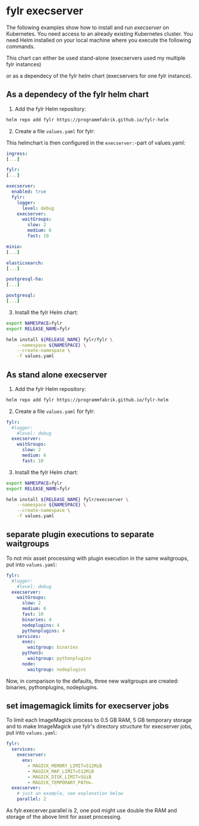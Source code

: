 # fylr execserver

The following examples show how to install and run *execserver* on Kubernetes. You need access to an already existing Kubernetes cluster. You need Helm installed on your local machine where you execute the following commands.

This chart can either be used stand-alone (execservers used my multiple fylr instances)

or as a dependecy of the fylr helm chart (execservers for one fylr instance).

## As a dependecy of the fylr helm chart


1. Add the fylr Helm repository:

```bash
helm repo add fylr https://programmfabrik.github.io/fylr-helm
```

2. Create a file `values.yaml` for fylr:

This helmchart is then configured in the `execserver:`-part of values.yaml:


```yaml
ingress:
[...]

fylr:
[...]

execserver:
  enabled: true
  fylr:
    logger:
      level: debug
    execserver:
      waitGroups:
        slow: 2
        medium: 6
        fast: 10

minio:
[...]

elasticsearch:
[...]

postgresql-ha:
[...]

postgresql:
[...]
```

3. Install the fylr Helm chart:

```bash
export NAMESPACE=fylr
export RELEASE_NAME=fylr

helm install ${RELEASE_NAME} fylr/fylr \
    --namespace ${NAMESPACE} \
    --create-namespace \
    -f values.yaml
```

## As stand alone execserver

1. Add the fylr Helm repository:

```bash
helm repo add fylr https://programmfabrik.github.io/fylr-helm
```

2. Create a file `values.yaml` for fylr:

```yaml
fylr:
  #logger:
    #level: debug
  execserver:
    waitGroups:
      slow: 2
      medium: 6
      fast: 10
```

3. Install the fylr Helm chart:

```bash
export NAMESPACE=fylr
export RELEASE_NAME=fylr

helm install ${RELEASE_NAME} fylr/execserver \
    --namespace ${NAMESPACE} \
    --create-namespace \
    -f values.yaml
```

## separate plugin executions to separate waitgroups

To not mix asset processing with plugin execution in the same waitgroups, put into `values.yaml`:

```yaml
fylr:
  #logger:
    #level: debug
  execserver:
    waitGroups:
      slow: 2
      medium: 6
      fast: 10
      binaries: 4
      nodeplugins: 4
      pythonplugins: 4
    services:
      exec:
        waitgroup: binaries
      python3:
        waitgroup: pythonplugins
      node:
        waitgroup: nodeplugins
```
Now, in comparison to the defaults, three new waitgroups are created: binaries, pythonplugins, nodeplugins.

## set imagemagick limits for execserver jobs

To limit each ImageMagick process to 0.5 GB RAM, 5 GB temporary storage and to make ImageMagick use fylr's directory structure for execserver jobs, put into `values.yaml`:

```yaml
fylr:
  services:
    execserver:
      env:
        - MAGICK_MEMORY_LIMIT=512MiB
        - MAGICK_MAP_LIMIT=512MiB
        - MAGICK_DISK_LIMIT=5GiB
        - MAGICK_TEMPORARY_PATH=.
  execserver:
    # just an example, see explanation below
    parallel: 2

```

As fylr.execerver.parallel is 2, one pod might use double the RAM and storage of the above limit for asset processing.

